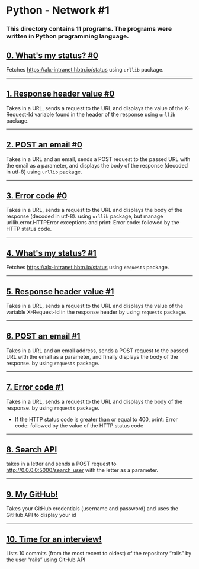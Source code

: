 # Python - Network #1

### **This directory contains 11 programs. The programs were written in Python programming language.**

## [0. What's my status? #0](https://github.com/ehabsmh/alx-higher_level_programming/blob/main/0x11-python-network_1/0-hbtn_status.py)

Fetches https://alx-intranet.hbtn.io/status using `urllib` package.

---

## [1. Response header value #0](https://github.com/ehabsmh/alx-higher_level_programming/blob/main/0x11-python-network_1/1-hbtn_header.py)

 Takes in a URL, sends a request to the URL and displays the value of the X-Request-Id variable found in the header of the response using `urllib` package.

---

## [2. POST an email #0](https://github.com/ehabsmh/alx-higher_level_programming/blob/main/0x11-python-network_1/2-post_email.py)

Takes in a URL and an email, sends a POST request to the passed URL with the email as a parameter, and displays the body of the response (decoded in utf-8) using `urllib` package.

---

## [3. Error code #0](https://github.com/ehabsmh/alx-higher_level_programming/blob/main/0x11-python-network_1/3-error_code.py)

Takes in a URL, sends a request to the URL and displays the body of the response (decoded in utf-8). using `urllib` package, but manage urllib.error.HTTPError exceptions and print: Error code: followed by the HTTP status code.

---

## [4. What's my status? #1](https://github.com/ehabsmh/alx-higher_level_programming/blob/main/0x11-python-network_1/4-hbtn_status.py)

Fetches https://alx-intranet.hbtn.io/status using `requests` package.

---

## [5. Response header value #1](https://github.com/ehabsmh/alx-higher_level_programming/blob/main/0x11-python-network_1/5-hbtn_header.py)

Takes in a URL, sends a request to the URL and displays the value of the variable X-Request-Id in the response header by using `requests` package.

---

## [6. POST an email #1](https://github.com/ehabsmh/alx-higher_level_programming/blob/main/0x11-python-network_1/6-post_email.py)

Takes in a URL and an email address, sends a POST request to the passed URL with the email as a parameter, and finally displays the body of the response. by using `requests` package.

---

## [7. Error code #1](https://github.com/ehabsmh/alx-higher_level_programming/blob/main/0x11-python-network_1/7-error_code.py)

Takes in a URL, sends a request to the URL and displays the body of the response. by using `requests` package.
- If the HTTP status code is greater than or equal to 400, print: Error code: followed by the value of the HTTP status code

---

## [8. Search API](https://github.com/ehabsmh/alx-higher_level_programming/blob/main/0x11-python-network_1/8-json_api.py)

takes in a letter and sends a POST request to http://0.0.0.0:5000/search_user with the letter as a parameter.

---

## [9. My GitHub!](https://github.com/ehabsmh/alx-higher_level_programming/blob/main/0x11-python-network_1/10-my_github.py)

Takes your GitHub credentials (username and password) and uses the GitHub API to display your id

---

## [10. Time for an interview!](https://github.com/ehabsmh/alx-higher_level_programming/blob/main/0x11-python-network_1/100-github_commits.py)

Lists 10 commits (from the most recent to oldest) of the repository “rails” by the user “rails” using GitHub API
